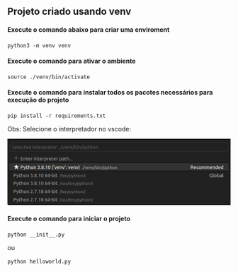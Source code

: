 ## Projeto criado usando venv

#### Execute o comando abaixo para criar uma enviroment
```
python3 -m venv venv
```

#### Execute o comando para ativar o ambiente
```
source ./venv/bin/activate
```

#### Execute o comando para instalar todos os pacotes necessários para execução do projeto
```
pip install -r requirements.txt
```

Obs: Selecione o interpretador no vscode:

![Alt text](readme/venv-interpreter.png)


#### Execute o comando para iniciar o projeto
```
python __init__.py
```
ou
```
python helloworld.py
```